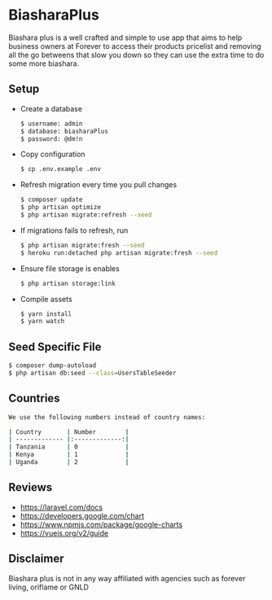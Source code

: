 # BiasharaPlus

Biashara plus is a well crafted and simple to use app that aims to help business owners at Forever to access their products pricelist and removing all the go betweens that slow you down so they can use the extra time to do some more biashara.

## Setup

- Create a database

  ```sh
  $ username: admin
  $ database: biasharaPlus
  $ password: @dm!n
  ```

- Copy configuration

  ```sh
  $ cp .env.example .env
  ```

- Refresh migration every time you pull changes

  ```sh
  $ composer update
  $ php artisan optimize
  $ php artisan migrate:refresh --seed
  ```

- If migrations fails to refresh, run

  ```sh
  $ php artisan migrate:fresh --seed
  $ heroku run:detached php artisan migrate:fresh --seed
  ```

- Ensure file storage is enables

  ```sh
  $ php artisan storage:link
  ```

- Compile assets

  ```sh
  $ yarn install
  $ yarn watch
  ```

## Seed Specific File

```sh
$ composer dump-autoload
$ php artisan db:seed --class=UsersTableSeeder
```

## Countries

```sh
We use the following numbers instead of country names:

| Country       | Number        |
| ------------- |:-------------:|
| Tanzania      | 0             |
| Kenya         | 1             |
| Uganda        | 2             |
```

## Reviews

- <https://laravel.com/docs>
- <https://developers.google.com/chart>
- <https://www.npmjs.com/package/google-charts>
- <https://vuejs.org/v2/guide>

## Disclaimer

Biashara plus is not in any way affiliated with agencies such as forever living, oriflame or GNLD

